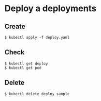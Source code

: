 # Deploy a deployments

## Create
```
$ kubectl apply -f deploy.yaml
```

## Check
```
$ kubectl get deploy
$ kubectl get pod
```

## Delete
```
$ kubectl delete deploy sample
```
